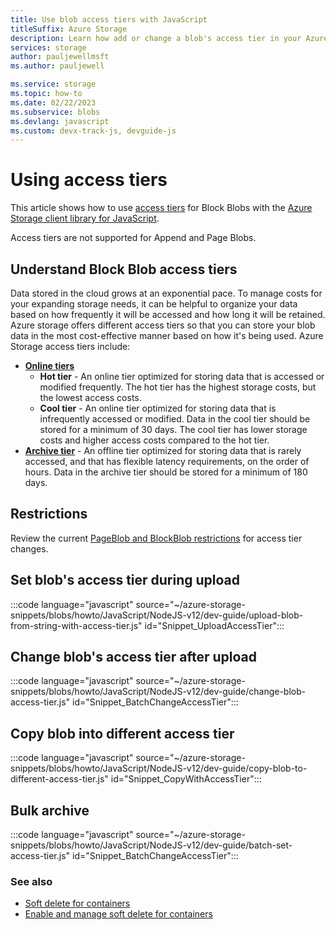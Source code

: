 ```yaml
---
title: Use blob access tiers with JavaScript
titleSuffix: Azure Storage 
description: Learn how add or change a blob's access tier in your Azure Storage account using the JavaScript client library.
services: storage
author: pauljewellmsft
ms.author: pauljewell

ms.service: storage
ms.topic: how-to
ms.date: 02/22/2023
ms.subservice: blobs
ms.devlang: javascript
ms.custom: devx-track-js, devguide-js
---
```


# Using access tiers

This article shows how to use [access tiers](access-tiers-overview.md) for Block Blobs with the [Azure Storage client library for JavaScript](https://www.npmjs.com/package/@azure/storage-blob). 

Access tiers are not supported for Append and Page Blobs.

## Understand Block Blob access tiers

Data stored in the cloud grows at an exponential pace. To manage costs for your expanding storage needs, it can be helpful to organize your data based on how frequently it will be accessed and how long it will be retained. Azure storage offers different access tiers so that you can store your blob data in the most cost-effective manner based on how it's being used. Azure Storage access tiers include:

- [**Online tiers**](access-tiers-overview.md#online-access-tiers)
    - **Hot tier** - An online tier optimized for storing data that is accessed or modified frequently. The hot tier has the highest storage costs, but the lowest access costs.
    - **Cool tier** - An online tier optimized for storing data that is infrequently accessed or modified. Data in the cool tier should be stored for a minimum of 30 days. The cool tier has lower storage costs and higher access costs compared to the hot tier.
- [**Archive tier**](access-tiers-overview.md#archive-access-tier) - An offline tier optimized for storing data that is rarely accessed, and that has flexible latency requirements, on the order of hours. Data in the archive tier should be stored for a minimum of 180 days.

## Restrictions

Review the current [PageBlob and BlockBlob restrictions](/rest/api/storageservices/set-blob-tier) for access tier changes.

## Set blob's access tier during upload

:::code language="javascript" source="~/azure-storage-snippets/blobs/howto/JavaScript/NodeJS-v12/dev-guide/upload-blob-from-string-with-access-tier.js" id="Snippet_UploadAccessTier":::

## Change blob's access tier after upload

:::code language="javascript" source="~/azure-storage-snippets/blobs/howto/JavaScript/NodeJS-v12/dev-guide/change-blob-access-tier.js" id="Snippet_BatchChangeAccessTier":::

## Copy blob into different access tier

:::code language="javascript" source="~/azure-storage-snippets/blobs/howto/JavaScript/NodeJS-v12/dev-guide/copy-blob-to-different-access-tier.js" id="Snippet_CopyWithAccessTier":::

## Bulk archive

:::code language="javascript" source="~/azure-storage-snippets/blobs/howto/JavaScript/NodeJS-v12/dev-guide/batch-set-access-tier.js" id="Snippet_BatchChangeAccessTier":::
 
### See also

- [Soft delete for containers](soft-delete-container-overview.md)
- [Enable and manage soft delete for containers](soft-delete-container-enable.md)
